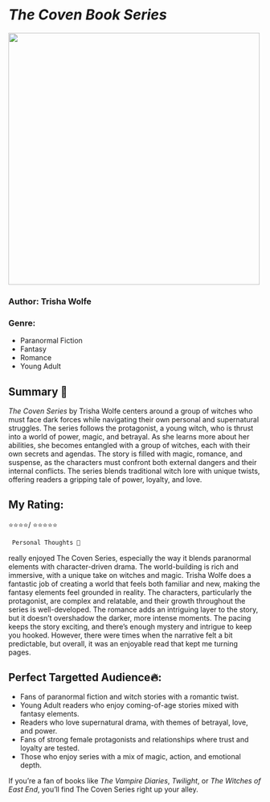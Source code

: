 # *The Coven Book Series*
<img src="https://m.media-amazon.com/images/I/51+2B0B-D-L._SL500_.jpg" width="500" height="500"> 

 ### **Author**: Trisha Wolfe



### **Genre**: 
* Paranormal Fiction
* Fantasy
* Romance
* Young Adult


## Summary 📖
*The Coven Series* by Trisha Wolfe centers around a group of witches who must face dark forces while navigating their own personal and supernatural struggles. The series follows the protagonist, a young witch, who is thrust into a world of power, magic, and betrayal. As she learns more about her abilities, she becomes entangled with a group of witches, each with their own secrets and agendas. The story is filled with magic, romance, and suspense, as the characters must confront both external dangers and their internal conflicts. The series blends traditional witch lore with unique twists, offering readers a gripping tale of power, loyalty, and love.

## **My Rating**:
 ⭐⭐⭐⭐/ ⭐⭐⭐⭐⭐
 

```javascript
 Personal Thoughts 💭
```
 really enjoyed The Coven Series, especially the way it blends paranormal elements with character-driven drama. The world-building is rich and immersive, with a unique take on witches and magic. Trisha Wolfe does a fantastic job of creating a world that feels both familiar and new, making the fantasy elements feel grounded in reality. The characters, particularly the protagonist, are complex and relatable, and their growth throughout the series is well-developed. The romance adds an intriguing layer to the story, but it doesn’t overshadow the darker, more intense moments. The pacing keeps the story exciting, and there’s enough mystery and intrigue to keep you hooked. However, there were times when the narrative felt a bit predictable, but overall, it was an enjoyable read that kept me turning pages.

## Perfect Targetted Audience🔥:
* Fans of paranormal fiction and witch stories with a romantic twist.
* Young Adult readers who enjoy coming-of-age stories mixed with fantasy elements.
* Readers who love supernatural drama, with themes of betrayal, love, and power.
* Fans of strong female protagonists and relationships where trust and loyalty are tested.
* Those who enjoy series with a mix of magic, action, and emotional depth.

If you’re a fan of books like *The Vampire Diaries*, *Twilight*, or *The Witches of East End*, you’ll find The Coven Series right up your alley.


